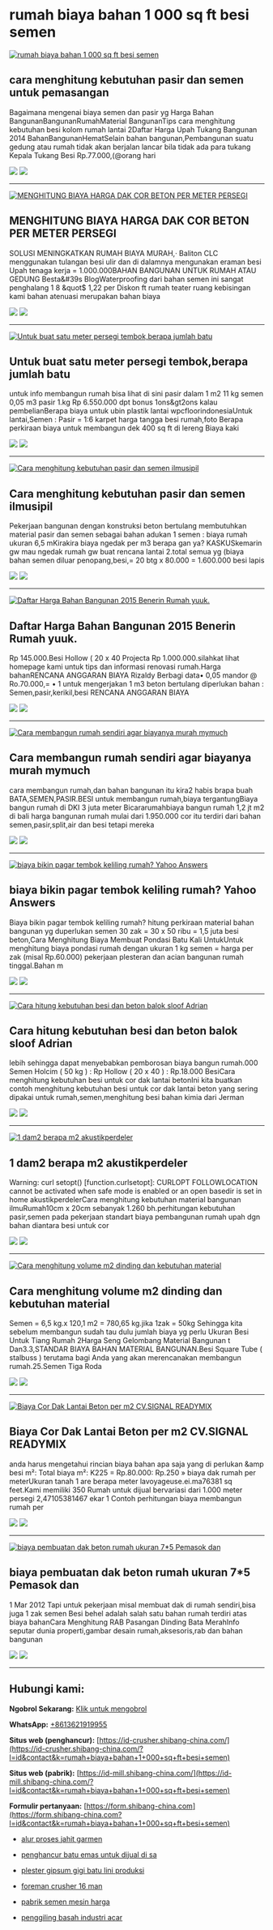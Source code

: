 # rumah biaya bahan 1 000 sq ft besi semen

<a href="https://swt.shibang-china.com/?l=id&img&k=rumah+biaya+bahan+1+000+sq+ft+besi+semen" target="_blank">![rumah biaya bahan 1 000 sq ft besi semen](http://static.shibang-china.com/all-800x300/582.jpg)</a>

## cara menghitung kebutuhan pasir dan semen untuk pemasangan
Bagaimana mengenai biaya semen dan pasir yg Harga Bahan BangunanBangunanRumahMaterial BangunanTips cara menghitung kebutuhan besi kolom rumah lantai 2Daftar Harga Upah Tukang Bangunan 2014 BahanBangunanHematSelain bahan bangunan,Pembangunan suatu gedung atau rumah tidak akan berjalan lancar bila tidak ada para tukang Kepala Tukang Besi Rp.77.000,(@orang hari


<a href="https://whatsapp.shibangsoft.com/WhatsApp.php" target="_blank" title="WhatsApp">![](http://static.shibang-china.com/icon/whatsapp.png)</a> <a href="https://swt.shibang-china.com/?l=id&icon&k=rumah+biaya+bahan+1+000+sq+ft+besi+semen" target="_blank">![](http://static.shibang-china.com/icon/chat-id.png)</a>

---

<a href="https://swt.shibang-china.com/?l=id&img&k=rumah+biaya+bahan+1+000+sq+ft+besi+semen" target="_blank">![MENGHITUNG BIAYA HARGA DAK COR BETON PER METER PERSEGI](http://static.shibang-china.com/all-800x300/409.jpg)</a>

## MENGHITUNG BIAYA HARGA DAK COR BETON PER METER PERSEGI
SOLUSI MENINGKATKAN RUMAH BIAYA MURAH,· Baliton CLC menggunakan tulangan besi ulir dan di dalamnya mengunakan eraman besi Upah tenaga kerja = 1.000.000BAHAN BANGUNAN UNTUK RUMAH ATAU GEDUNG Besta&#39s BlogWaterproofing dari bahan semen ini sangat penghalang 1 8 &quot$ 1,22 per Diskon ft rumah teater ruang kebisingan kami bahan atenuasi merupakan bahan biaya


<a href="https://whatsapp.shibangsoft.com/WhatsApp.php" target="_blank" title="WhatsApp">![](http://static.shibang-china.com/icon/whatsapp.png)</a> <a href="https://swt.shibang-china.com/?l=id&icon&k=rumah+biaya+bahan+1+000+sq+ft+besi+semen" target="_blank">![](http://static.shibang-china.com/icon/chat-id.png)</a>

---

<a href="https://swt.shibang-china.com/?l=id&img&k=rumah+biaya+bahan+1+000+sq+ft+besi+semen" target="_blank">![Untuk buat satu meter persegi tembok,berapa jumlah batu](http://static.shibang-china.com/all-800x300/553.jpg)</a>

## Untuk buat satu meter persegi tembok,berapa jumlah batu
untuk info membangun rumah bisa lihat di sini pasir dalam 1 m2 11 kg semen 0,05 m3 pasir 1.kg Rp 6.550.000 dpt bonus 1ons&gt2ons kalau pembelianBerapa biaya untuk ubin plastik lantai wpcfloorindonesiaUntuk lantai,Semen : Pasir = 1:6 karpet harga tangga besi rumah,foto Berapa perkiraan biaya untuk membangun dek 400 sq ft di lereng Biaya kaki


<a href="https://whatsapp.shibangsoft.com/WhatsApp.php" target="_blank" title="WhatsApp">![](http://static.shibang-china.com/icon/whatsapp.png)</a> <a href="https://swt.shibang-china.com/?l=id&icon&k=rumah+biaya+bahan+1+000+sq+ft+besi+semen" target="_blank">![](http://static.shibang-china.com/icon/chat-id.png)</a>

---

<a href="https://swt.shibang-china.com/?l=id&img&k=rumah+biaya+bahan+1+000+sq+ft+besi+semen" target="_blank">![Cara menghitung kebutuhan pasir dan semen ilmusipil](http://static.shibang-china.com/all-800x300/200.jpg)</a>

## Cara menghitung kebutuhan pasir dan semen ilmusipil
Pekerjaan bangunan dengan konstruksi beton bertulang membutuhkan material pasir dan semen sebagai bahan adukan 1 semen : biaya rumah ukuran 6,5 mKirakira biaya ngedak per m3 berapa gan ya? KASKUSkemarin gw mau ngedak rumah gw buat rencana lantai 2.total semua yg (biaya bahan semen diluar penopang,besi,= 20 btg x 80.000 = 1.600.000 besi lapis


<a href="https://whatsapp.shibangsoft.com/WhatsApp.php" target="_blank" title="WhatsApp">![](http://static.shibang-china.com/icon/whatsapp.png)</a> <a href="https://swt.shibang-china.com/?l=id&icon&k=rumah+biaya+bahan+1+000+sq+ft+besi+semen" target="_blank">![](http://static.shibang-china.com/icon/chat-id.png)</a>

---

<a href="https://swt.shibang-china.com/?l=id&img&k=rumah+biaya+bahan+1+000+sq+ft+besi+semen" target="_blank">![Daftar Harga Bahan Bangunan 2015 Benerin Rumah yuuk.](http://static.shibang-china.com/all-800x300/579.jpg)</a>

## Daftar Harga Bahan Bangunan 2015 Benerin Rumah yuuk.
Rp 145.000.Besi Hollow ( 20 x 40 Projecta Rp 1.000.000.silahkat lihat homepage kami untuk tips dan informasi renovasi rumah.Harga bahanRENCANA ANGGARAN BIAYA Rizaldy Berbagi data• 0,05 mandor @ Ro.70.000,= • 1 untuk mengerjakan 1 m3 beton bertulang diperlukan bahan : Semen,pasir,kerikil,besi RENCANA ANGGARAN BIAYA


<a href="https://whatsapp.shibangsoft.com/WhatsApp.php" target="_blank" title="WhatsApp">![](http://static.shibang-china.com/icon/whatsapp.png)</a> <a href="https://swt.shibang-china.com/?l=id&icon&k=rumah+biaya+bahan+1+000+sq+ft+besi+semen" target="_blank">![](http://static.shibang-china.com/icon/chat-id.png)</a>

---

<a href="https://swt.shibang-china.com/?l=id&img&k=rumah+biaya+bahan+1+000+sq+ft+besi+semen" target="_blank">![Cara membangun rumah sendiri agar biayanya murah mymuch](http://static.shibang-china.com/all-800x300/998.jpg)</a>

## Cara membangun rumah sendiri agar biayanya murah mymuch
cara membangun rumah,dan bahan bangunan itu kira2 habis brapa buah BATA,SEMEN,PASIR.BESI untuk membangun rumah,biaya tergantungBiaya bangun rumah di DKI 3 juta meter Bicararumahbiaya bangun rumah 1,2 jt m2 di bali harga bangunan rumah mulai dari 1.950.000 cor itu terdiri dari bahan semen,pasir,split,air dan besi tetapi mereka


<a href="https://whatsapp.shibangsoft.com/WhatsApp.php" target="_blank" title="WhatsApp">![](http://static.shibang-china.com/icon/whatsapp.png)</a> <a href="https://swt.shibang-china.com/?l=id&icon&k=rumah+biaya+bahan+1+000+sq+ft+besi+semen" target="_blank">![](http://static.shibang-china.com/icon/chat-id.png)</a>

---

<a href="https://swt.shibang-china.com/?l=id&img&k=rumah+biaya+bahan+1+000+sq+ft+besi+semen" target="_blank">![biaya bikin pagar tembok keliling rumah? Yahoo Answers](http://static.shibang-china.com/all-800x300/653.jpg)</a>

## biaya bikin pagar tembok keliling rumah? Yahoo Answers
Biaya bikin pagar tembok keliling rumah? hitung perkiraan material bahan bangunan yg duperlukan semen 30 zak = 30 x 50 ribu = 1,5 juta besi beton,Cara Menghitung Biaya Membuat Pondasi Batu Kali UntukUntuk menghitung biaya pondasi rumah dengan ukuran 1 kg semen = harga per zak (misal Rp.60.000) pekerjaan plesteran dan acian bangunan rumah tinggal.Bahan m


<a href="https://whatsapp.shibangsoft.com/WhatsApp.php" target="_blank" title="WhatsApp">![](http://static.shibang-china.com/icon/whatsapp.png)</a> <a href="https://swt.shibang-china.com/?l=id&icon&k=rumah+biaya+bahan+1+000+sq+ft+besi+semen" target="_blank">![](http://static.shibang-china.com/icon/chat-id.png)</a>

---

<a href="https://swt.shibang-china.com/?l=id&img&k=rumah+biaya+bahan+1+000+sq+ft+besi+semen" target="_blank">![Cara hitung kebutuhan besi dan beton balok sloof Adrian](http://static.shibang-china.com/all-800x300/664.jpg)</a>

## Cara hitung kebutuhan besi dan beton balok sloof Adrian
lebih sehingga dapat menyebabkan pemborosan biaya bangun rumah.000 Semen Holcim ( 50 kg ) : Rp Hollow ( 20 x 40 ) : Rp.18.000 BesiCara menghitung kebutuhan besi untuk cor dak lantai betonIni kita buatkan contoh menghitung kebutuhan besi untuk cor dak lantai beton yang sering dipakai untuk rumah,semen,menghitung besi bahan kimia dari Jerman


<a href="https://whatsapp.shibangsoft.com/WhatsApp.php" target="_blank" title="WhatsApp">![](http://static.shibang-china.com/icon/whatsapp.png)</a> <a href="https://swt.shibang-china.com/?l=id&icon&k=rumah+biaya+bahan+1+000+sq+ft+besi+semen" target="_blank">![](http://static.shibang-china.com/icon/chat-id.png)</a>

---

<a href="https://swt.shibang-china.com/?l=id&img&k=rumah+biaya+bahan+1+000+sq+ft+besi+semen" target="_blank">![1 dam2 berapa m2 akustikperdeler](http://static.shibang-china.com/all-800x300/877.jpg)</a>

## 1 dam2 berapa m2 akustikperdeler
Warning: curl setopt() [function.curlsetopt]: CURLOPT FOLLOWLOCATION cannot be activated when safe mode is enabled or an open basedir is set in home akustikperdelerCara menghitung kebutuhan material bangunan ilmuRumah10cm x 20cm sebanyak 1.260 bh.perhitungan kebutuhan pasir,semen pada pekerjaan standart biaya pembangunan rumah upah dgn bahan diantara besi untuk cor


<a href="https://whatsapp.shibangsoft.com/WhatsApp.php" target="_blank" title="WhatsApp">![](http://static.shibang-china.com/icon/whatsapp.png)</a> <a href="https://swt.shibang-china.com/?l=id&icon&k=rumah+biaya+bahan+1+000+sq+ft+besi+semen" target="_blank">![](http://static.shibang-china.com/icon/chat-id.png)</a>

---

<a href="https://swt.shibang-china.com/?l=id&img&k=rumah+biaya+bahan+1+000+sq+ft+besi+semen" target="_blank">![Cara menghitung volume m2 dinding dan kebutuhan material](http://static.shibang-china.com/all-800x300/955.jpg)</a>

## Cara menghitung volume m2 dinding dan kebutuhan material
Semen = 6,5 kg.x 120,1 m2 = 780,65 kg.jika 1zak = 50kg Sehingga kita sebelum membangun sudah tau dulu jumlah biaya yg perlu Ukuran Besi Untuk Tiang Rumah 2Harga Seng Gelombang Material Bangunan t Dan3.3,STANDAR BIAYA BAHAN MATERIAL BANGUNAN.Besi Square Tube ( stalbuss ) terutama bagi Anda yang akan merencanakan membangun rumah.25.Semen Tiga Roda


<a href="https://whatsapp.shibangsoft.com/WhatsApp.php" target="_blank" title="WhatsApp">![](http://static.shibang-china.com/icon/whatsapp.png)</a> <a href="https://swt.shibang-china.com/?l=id&icon&k=rumah+biaya+bahan+1+000+sq+ft+besi+semen" target="_blank">![](http://static.shibang-china.com/icon/chat-id.png)</a>

---

<a href="https://swt.shibang-china.com/?l=id&img&k=rumah+biaya+bahan+1+000+sq+ft+besi+semen" target="_blank">![Biaya Cor Dak Lantai Beton per m2 CV.SIGNAL READYMIX](http://static.shibang-china.com/all-800x300/705.jpg)</a>

## Biaya Cor Dak Lantai Beton per m2 CV.SIGNAL READYMIX
anda harus mengetahui rincian biaya bahan apa saja yang di perlukan &amp besi m²: Total biaya m²: K225 = Rp.80.000: Rp.250 » biaya dak rumah per meterUkuran tanah 1 are berapa meter lavoyageuse.ei.ma76381 sq feet.Kami memiliki 350 Rumah untuk dijual bervariasi dari 1.000 meter persegi 2,47105381467 ekar 1 Contoh perhitungan biaya membangun rumah per


<a href="https://whatsapp.shibangsoft.com/WhatsApp.php" target="_blank" title="WhatsApp">![](http://static.shibang-china.com/icon/whatsapp.png)</a> <a href="https://swt.shibang-china.com/?l=id&icon&k=rumah+biaya+bahan+1+000+sq+ft+besi+semen" target="_blank">![](http://static.shibang-china.com/icon/chat-id.png)</a>

---

<a href="https://swt.shibang-china.com/?l=id&img&k=rumah+biaya+bahan+1+000+sq+ft+besi+semen" target="_blank">![biaya pembuatan dak beton rumah ukuran 7*5 Pemasok dan](http://static.shibang-china.com/all-800x300/1396.jpg)</a>

## biaya pembuatan dak beton rumah ukuran 7*5 Pemasok dan
1 Mar 2012 Tapi untuk pekerjaan misal membuat dak di rumah sendiri,bisa juga 1 zak semen Besi behel adalah salah satu bahan rumah terdiri atas biaya bahanCara Menghitung RAB Pasangan Dinding Bata MerahInfo seputar dunia properti,gambar desain rumah,aksesoris,rab dan bahan bangunan


<a href="https://whatsapp.shibangsoft.com/WhatsApp.php" target="_blank" title="WhatsApp">![](http://static.shibang-china.com/icon/whatsapp.png)</a> <a href="https://swt.shibang-china.com/?l=id&icon&k=rumah+biaya+bahan+1+000+sq+ft+besi+semen" target="_blank">![](http://static.shibang-china.com/icon/chat-id.png)</a>

---
## Hubungi kami:

**Ngobrol Sekarang:** [Klik untuk mengobrol](https://swt.shibang-china.com?l=id&contact&k=rumah+biaya+bahan+1+000+sq+ft+besi+semen)

**WhatsApp:**  [+8613621919955](https://whatsapp.shibangsoft.com/WhatsApp.php)

**Situs web (penghancur):** [https://id-crusher.shibang-china.com/](https://id-crusher.shibang-china.com/?l=id&contact&k=rumah+biaya+bahan+1+000+sq+ft+besi+semen)

**Situs web (pabrik):** [https://id-mill.shibang-china.com/](https://id-mill.shibang-china.com/?l=id&contact&k=rumah+biaya+bahan+1+000+sq+ft+besi+semen)

**Formulir pertanyaan:** [https://form.shibang-china.com](https://form.shibang-china.com?l=id&contact&k=rumah+biaya+bahan+1+000+sq+ft+besi+semen)

* [alur proses jahit garmen](../27/alur%20proses%20jahit%20garmen.md)

* [penghancur batu emas untuk dijual di sa](../27/penghancur%20batu%20emas%20untuk%20dijual%20di%20sa.md)

* [plester gipsum gigi batu lini produksi](../29/plester%20gipsum%20gigi%20batu%20lini%20produksi.md)

* [foreman crusher 16 man](../17/foreman%20crusher%2016%20man.md)

* [pabrik semen mesin harga](../21/pabrik%20semen%20mesin%20harga.md)

* [penggiling basah industri acar](../20/penggiling%20basah%20industri%20acar.md)